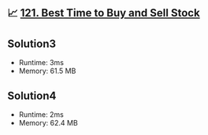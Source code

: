 ## 📈 [121. Best Time to Buy and Sell Stock](https://leetcode.com/problems/best-time-to-buy-and-sell-stock/)

## Solution3

- Runtime: 3ms
- Memory: 61.5 MB

## Solution4

- Runtime: 2ms
- Memory: 62.4 MB

